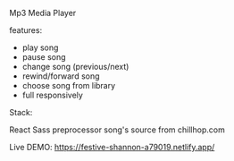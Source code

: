 Mp3 Media Player 


features:
- play song
- pause song
- change song (previous/next)
- rewind/forward song
- choose song from library
- full responsively


Stack:

React
Sass preprocessor
song's source from chillhop.com


Live DEMO: 
https://festive-shannon-a79019.netlify.app/
